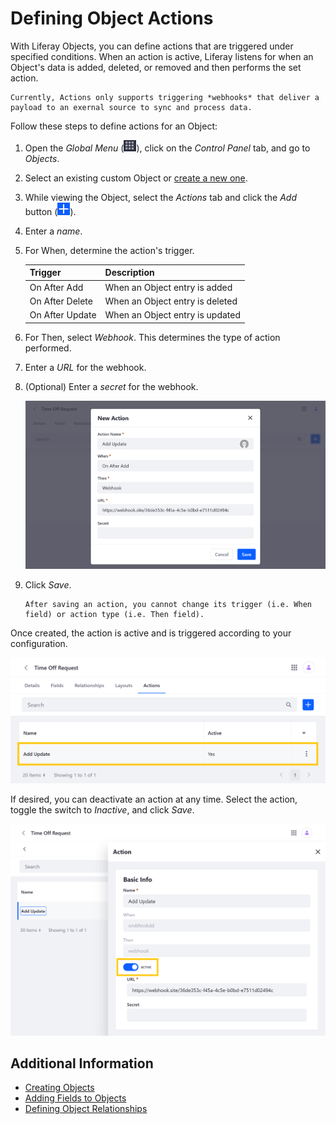 # Defining Object Actions

With Liferay Objects, you can define actions that are triggered under specified conditions. When an action is active, Liferay listens for when an Object's data is added, deleted, or removed and then performs the set action.

```{important}
Currently, Actions only supports triggering *webhooks* that deliver a payload to an exernal source to sync and process data.
```

Follow these steps to define actions for an Object:

1. Open the *Global Menu* (![Global Menu](../../../images/icon-applications-menu.png)), click on the *Control Panel* tab, and go to *Objects*.

1. Select an existing custom Object or [create a new one](./creating-objects.md).

1. While viewing the Object, select the *Actions* tab and click the *Add* button (![Add Button](../../../images/icon-add.png)).

1. Enter a *name*.

1. For When, determine the action's trigger.

   | Trigger | Description |
   | --- | --- |
   | On After Add| When an Object entry is added |
   | On After Delete | When an Object entry is deleted |
   | On After Update | When an Object entry is updated |

1. For Then, select *Webhook*. This determines the type of action performed.

1. Enter a *URL* for the webhook.

1. (Optional) Enter a *secret* for the webhook.

   ![Enter a name, trigger, action type, and URL.](./defining-object-actions/images/01.png)

1. Click *Save*.

   ```{note}
   After saving an action, you cannot change its trigger (i.e. When field) or action type (i.e. Then field).
   ```

Once created, the action is active and is triggered according to your configuration.

![The action is activated after saving.](./defining-object-actions/images/02.png)

If desired, you can deactivate an action at any time. Select the action, toggle the switch to *Inactive*, and click *Save*.

![Actions can be deactivated at any time.](./defining-object-actions/images/03.png)

## Additional Information

* [Creating Objects](./creating-objects.md)
* [Adding Fields to Objects](../creating-and-managing-objects/adding-fields-to-objects.md)
* [Defining Object Relationships](../creating-and-managing-objects/defining-object-relationships.md)
